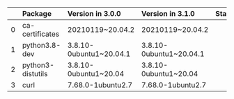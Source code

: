 <!-- markdown-link-check-disable -->

|    | Package           | Version in 3.0.0        | Version in 3.1.0        | Status   |
|---:|:------------------|:------------------------|:------------------------|:---------|
|  0 | ca-certificates   | 20210119~20.04.2        | 20210119~20.04.2        |          |
|  1 | python3.8-dev     | 3.8.10-0ubuntu1~20.04.1 | 3.8.10-0ubuntu1~20.04.1 |          |
|  2 | python3-distutils | 3.8.10-0ubuntu1~20.04   | 3.8.10-0ubuntu1~20.04   |          |
|  3 | curl              | 7.68.0-1ubuntu2.7       | 7.68.0-1ubuntu2.7       |          |